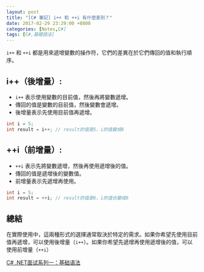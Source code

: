 ```yaml
---
layout: post
title: "[C# 筆記] i++ 和 ++i 有什麼差別？"
date: 2017-02-29 23:29:00 +0800
categories: [Notes,C#]
tags: [C#,基礎語法]
---
```


`i++` 和 `++i` 都是用來遞增變數的操作符，它們的差異在於它們傳回的值和執行順序。

## i++（後增量）:

- `i++` 表示使用變數的目前值，然後再將變數遞增。
- 傳回的值是變數的目前值，然後變數會遞增。
- 後增量表示先使用目前值再遞增。

```c#
int i = 5;
int result = i++; // result的值是5，i的值變成6
```

## ++i（前增量）:

- `++i` 表示先將變數遞增，然後再使用遞增後的值。
- 傳回的值是遞增後的變數值。
- 前增量表示先遞增再使用。

```c#
int i = 5;
int result = ++i; // result的值是6，i的值也變成6
```

## 總結
在實際使用中，這兩種形式的選擇通常取決於特定的需求。如果你希望先使用目前值再遞增，可以使用後增量（`i++`）。如果你希望先遞增再使用遞增後的值，可以使用前增量（`++i`）

[C# .NET面试系列一：基础语法](https://bbs.huaweicloud.com/blogs/423092)    